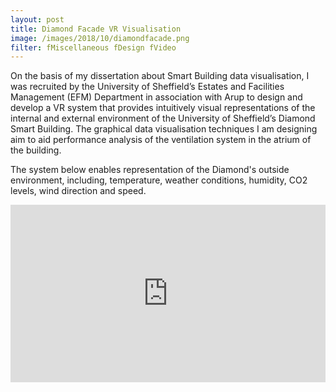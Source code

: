 ```yaml
---
layout: post
title: Diamond Facade VR Visualisation
image: /images/2018/10/diamondfacade.png
filter: fMiscellaneous fDesign fVideo
---
```


On the basis of my dissertation about Smart Building data visualisation, I was recruited by the University of Sheffield’s Estates and Facilities Management (EFM) Department in association with Arup to design and develop a VR system that provides intuitively visual representations of the internal and external environment of the University of Sheffield’s Diamond Smart Building. The graphical data visualisation techniques I am designing aim to aid performance analysis of the ventilation system in the atrium of the building.

The system below enables representation of the Diamond's outside environment, including, temperature, weather conditions, humidity, CO2 levels, wind direction and speed.

<style>.embed-container { position: relative; padding-bottom: 56.25%; height: 0; overflow: hidden; max-width: 100%; } .embed-container iframe, .embed-container object, .embed-container embed { position: absolute; top: 0; left: 0; width: 100%; height: 100%; }</style><div class='embed-container'><iframe src='https://www.youtube.com/embed/Tfb4hy4FFEY?autoplay=1&loop=1' frameborder='0' allowfullscreen></iframe></div>
